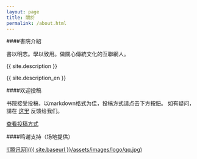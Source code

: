 ```yaml
---
layout: page
title: 關於
permalink: /about.html
---
```


<div id="pageId" title="5"></div>

####書院介紹

書以明志。學以致用。做關心傳統文化的互聯網人。

{{ site.description }}

{{ site.description_en }}

####欢迎投稿

书院接受投稿，以markdown格式为佳，投稿方式请点击下方按鈕。 如有疑问，請在 [这里](http://futurefriendly.cn/college/contact.html) 反馈给我们。

<div class="tx_c">
	<span class="btn btn2" style="display:inline-block">
        <a href="/college/college/2015/12/31/%E4%B9%A6%E9%99%A2%E6%8A%95%E7%A8%BF%E6%96%B9%E6%B3%95.html">查看投稿方式</a>
    </span>
</div>

####鸣谢支持（场地提供）

[![腾讯网]({{ site.baseurl }}/assets/images/logo/qq.jpg)](http://www.qq.com)

